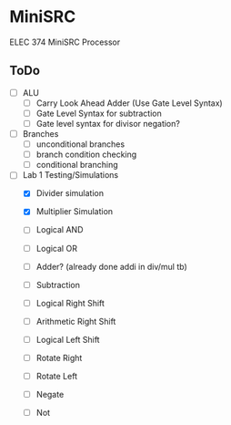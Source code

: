 # MiniSRC
ELEC 374 MiniSRC Processor

## ToDo
- [ ] ALU
    - [ ] Carry Look Ahead Adder (Use Gate Level Syntax)
    - [ ] Gate Level Syntax for subtraction
    - [ ] Gate level syntax for divisor negation?
- [ ] Branches  
    - [ ] unconditional branches
    - [ ] branch condition checking
    - [ ] conditional branching
- [ ] Lab 1 Testing/Simulations
    - [x] Divider simulation
    - [x] Multiplier Simulation
    - [ ] Logical AND
    - [ ] Logical OR
    - [ ] Adder? (already done addi in div/mul tb)
    - [ ] Subtraction
    - [ ] Logical Right Shift
    - [ ] Arithmetic Right Shift
    - [ ] Logical Left Shift
    - [ ] Rotate Right
    - [ ] Rotate Left
    - [ ] Negate
    - [ ] Not

